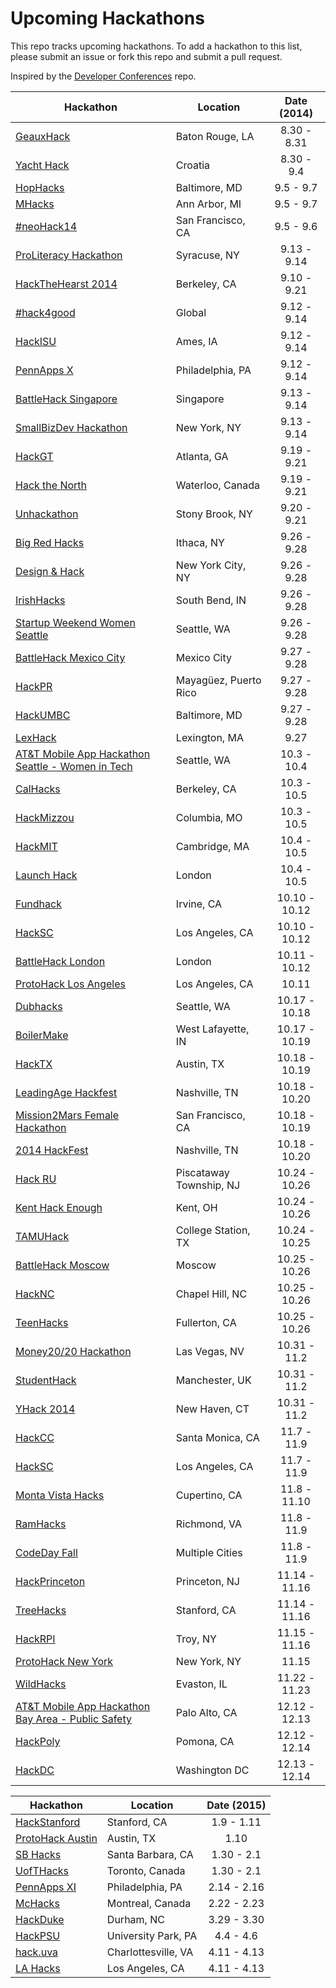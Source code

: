 Upcoming Hackathons
=====================

This repo tracks upcoming hackathons. To add a hackathon to this list, please submit an issue or fork this repo and submit a pull request.

Inspired by the [Developer Conferences](https://github.com/MurtzaM/Developer-Conferences) repo.

| Hackathon                                                | Location        | Date (2014)            |
| -------------------------------------------------------------- |-------------  | :---------------------:|
| [GeauxHack](http://geauxhack.com/) | Baton Rouge, LA | 8.30 - 8.31 |
| [Yacht Hack](http://www.yachthack.com/) | Croatia | 8.30 - 9.4 |
| [HopHacks](http://hophacks.com/) | Baltimore, MD | 9.5 - 9.7 |
| [MHacks](http://www.mhacks.org) | Ann Arbor, MI | 9.5 - 9.7 |
| [#neoHack14](https://www.eventbrite.com/e/neohack14-tickets-12557544955) | San Francisco, CA | 9.5 - 9.6 |
| [ProLiteracy Hackathon](http://www.proliteracy.org/literacyhackathon) | Syracuse, NY | 9.13 - 9.14 |
| [HackTheHearst 2014](https://www.eventbrite.com/e/hackthehearst-2014-tickets-11738988631) | Berkeley, CA | 9.10 - 9.21 |
| [#hack4good](http://hack4good.io/) | Global | 9.12 - 9.14 |
| [HackISU](http://hackisu.com/) | Ames, IA | 9.12 - 9.14 |
| [PennApps X](http://2014f.pennapps.com/) | Philadelphia, PA | 9.12 - 9.14 |
| [BattleHack Singapore](https://2014.battlehack.org/singapore) | Singapore | 9.13 - 9.14 |
| [SmallBizDev Hackathon](http://smallbizdevhackathon.com/event/new-york/) | New York, NY | 9.13 - 9.14 |
| [HackGT](http://www.hackgt.com) | Atlanta, GA | 9.19 - 9.21 |
| [Hack the North](http://hackthenorth.com/) | Waterloo, Canada | 9.19 - 9.21 |
| [Unhackathon](http://www.unhackathon.org/) | Stony Brook, NY | 9.20 - 9.21 |
| [Big Red Hacks](http://bigredhacks.com/) | Ithaca, NY | 9.26 - 9.28 |
| [Design & Hack](http://designandhack.org/) | New York City, NY | 9.26 - 9.28 |
| [IrishHacks](http://irishhacks.com/) | South Bend, IN | 9.26 - 9.28 |
| [Startup Weekend Women Seattle](http://www.up.co/communities/usa/seattle/startup-weekend/3658) | Seattle, WA | 9.26 - 9.28 |
| [BattleHack Mexico City](https://2014.battlehack.org/mexico_city) | Mexico City | 9.27 - 9.28 |
| [HackPR](http://hackpr.io/) | Mayagüez, Puerto Rico | 9.27 - 9.28 |
| [HackUMBC](http://hackumbc.org/) | Baltimore, MD | 9.27 - 9.28 |
| [LexHack](http://lexhack.org/) | Lexington, MA | 9.27 |
| [AT&T Mobile App Hackathon Seattle - Women in Tech](https://www.eventbrite.com/e/att-mobile-app-hackathon-seattle-women-in-tech-tickets-10931489379) | Seattle, WA | 10.3 - 10.4 |
| [CalHacks](http://www.calhacks.io/) | Berkeley, CA | 10.3 - 10.5 |
| [HackMizzou](http://2014.hackmizzou.com/) | Columbia, MO | 10.3 - 10.5 |
| [HackMIT](http://www.hackmit.org/) | Cambridge, MA | 10.4 - 10.5 |
| [Launch Hack](http://launch.mlh.io/) | London | 10.4 - 10.5 |
| [Fundhack](http://fundhack.com/) | Irvine, CA | 10.10 - 10.12 |
| [HackSC](http://s2014-wrap.hacksc.com/) | Los Angeles, CA | 10.10 - 10.12 |
| [BattleHack London](https://2014.battlehack.org/london) | London | 10.11 - 10.12 |
| [ProtoHack Los Angeles](http://protohack.org/los-angeles-october-11-2014/) | Los Angeles, CA | 10.11 |
| [Dubhacks](http://dubhacks.co/) | Seattle, WA | 10.17 - 10.18 |
| [BoilerMake](http://boilermake.org) | West Lafayette, IN | 10.17 - 10.19 |
| [HackTX](http://hacktx.com/) | Austin, TX | 10.18 - 10.19 |
| [LeadingAge Hackfest](http://www.leadingagehackfest.org/) | Nashville, TN | 10.18 - 10.20 |
| [Mission2Mars Female Hackathon](http://m2mars.ticketleap.com/mission-to-mars-female-hackathon) | San Francisco, CA | 10.18 - 10.19 |
| [2014 HackFest](http://www.leadingagehackfest.org/) | Nashville, TN | 10.18 - 10.20 |
| [Hack RU](http://www.hackru.org/) | Piscataway Township, NJ | 10.24 - 10.26 |
| [Kent Hack Enough](http://hacksu.cs.kent.edu/khe2014) | Kent, OH | 10.24 - 10.26 |
| [TAMUHack](http://www.tamuhack.com) | College Station, TX | 10.24 - 10.25 |
| [BattleHack Moscow](https://2014.battlehack.org/moscow) | Moscow | 10.25 - 10.26 |
| [HackNC](http://hacknc.us/) | Chapel Hill, NC | 10.25 - 10.26 |
| [TeenHacks](http://teenhacks.org/) | Fullerton, CA | 10.25 - 10.26 |
| [Money20/20 Hackathon](https://www.eventbrite.com/e/money2020-hackathon-tickets-12201506033) | Las Vegas, NV | 10.31 - 11.2 |
| [StudentHack](http://www.studenthack.com/) | Manchester, UK | 10.31 - 11.2 |
| [YHack 2014](http://www.yhack.org/) | New Haven, CT | 10.31 - 11.2 |
| [HackCC](http://www.hackcc.org) | Santa Monica, CA | 11.7 - 11.9 |
| [HackSC](http://f2014.hacksc.com/) | Los Angeles, CA | 11.7 - 11.9 |
| [Monta Vista Hacks](https://www.eventbrite.com/e/monta-vista-hacks-tickets-12184980605) | Cupertino, CA | 11.8 - 11.10 |
| [RamHacks](http://ramhacks.vcu.edu/) | Richmond, VA | 11.8 - 11.9 |
| [CodeDay Fall](http://codeday.org/) | Multiple Cities | 11.8 - 11.9 |
| [HackPrinceton](http://hackprinceton.com/) | Princeton, NJ | 11.14 - 11.16 |
| [TreeHacks](https://www.treehacks.com/) | Stanford, CA | 11.14 - 11.16 |
| [HackRPI](http://hack.rpi.edu/) | Troy, NY | 11.15 - 11.16 |
| [ProtoHack New York](http://protohack.org/new-york-november-15-2014/) | New York, NY | 11.15 |
| [WildHacks](http://wildhacks.org/) | Evaston, IL | 11.22 - 11.23 |
| [AT&T Mobile App Hackathon Bay Area - Public Safety](https://www.eventbrite.com/e/att-mobile-app-hackathon-bay-area-public-safety-tickets-11386125207) | Palo Alto, CA | 12.12 - 12.13 |
| [HackPoly](http://hackpoly.com) | Pomona, CA | 12.12 - 12.14 |
| [HackDC](http://hackdc.org/) | Washington DC | 12.13 - 12.14 |

| Hackathon                                                | Location        | Date (2015)            |
| -------------------------------------------------------------- |-------------  | :---------------------:|
| [HackStanford](http://www.hackstanford.net/) | Stanford, CA | 1.9 - 1.11 |
| [ProtoHack Austin](http://protohack.org/austin-january-10-2015/) | Austin, TX | 1.10 |
| [SB Hacks](http://www.ucsbhacks.com/) | Santa Barbara, CA | 1.30 - 2.1 |
| [UofTHacks](https://uofthacks.com/) | Toronto, Canada | 1.30 - 2.1 |
| [PennApps XI](http://2014s.pennapps.com/) | Philadelphia, PA | 2.14 - 2.16 |
| [McHacks](http://mchacks.io/) | Montreal, Canada | 2.22 - 2.23 |
| [HackDuke](http://www.hackduke.com/) | Durham, NC | 3.29 - 3.30 |
| [HackPSU](http://www.hackpsu.com/) | University Park, PA | 4.4 - 4.6 |
| [hack.uva](http://hackuva.io/) | Charlottesville, VA | 4.11 - 4.13 |
| [LA Hacks](http://www.lahacks.com/) | Los Angeles, CA | 4.11 - 4.13 |
